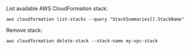 List available AWS CloudFormation stack:
```
aws cloudformation list-stacks --query "StackSummaries[].StackName"
```
Remove stack:
```
aws cloudformation delete-stack --stack-name my-vpc-stack
```
